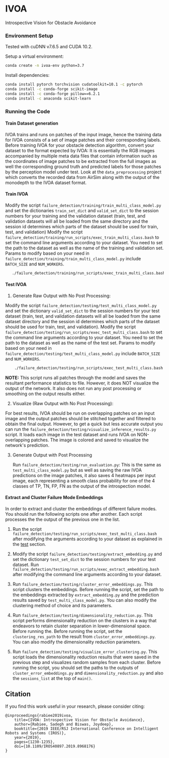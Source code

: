 # IVOA
Introspective Vision for Obstacle Avoidance

### Environment Setup

Tested with cuDNN v7.6.5 and CUDA 10.2.

Setup a virtual environment:
```bash
conda create -n ivoa-env python=3.7
```

Install dependencies:
```bash
conda install pytorch torchvision cudatoolkit=10.1 -c pytorch
conda install -c conda-forge scikit-image
conda install -c conda-forge pillow==6.2.1
conda install -c anaconda scikit-learn
```

### Running the Code

#### Train Dataset generation
IVOA trains and runs on patches of the input image, hence the training data for IVOA consists of a set of image patches and their corresponding labels. Before training IVOA for your obstacle detection algorithm, convert your dataset to the format expected by IVOA: It is essentially the RGB images accompanied by multiple meta data files that contain information such as
the coordinates of image patches to be extracted from the full images as well the corresponding ground truth and predicted labels for those patches by the
perception model under test. Look at the `data_preprocessing` project which converts the recorded data from AirSim along with the output of the monodepth to the IVOA dataset format.

#### Train IVOA
Modify the script `failure_detection/training/train_multi_class_model.py` and set the dictionaries `train_set_dict` and `valid_set_dict` to the session numbers for your training and the validation dataset (train, test, and validation datasets will all be loaded from the same directory and the session id determines which parts of the dataset should be used for train, test, and validation)
Modify the script `failure_detection/training/run_scripts/exec_train_multi_class.bash` to set the command line arguments according to your dataset. You need to set the path to the dataset as well as the name of the training and validation set. Params to modify based on your need in `failure_detection/training/train_multi_class_model.py` include `BATCH_SIZE` and `NUM_WORKERS`.

```bash
   ./failure_detection/training/run_scripts/exec_train_multi_class.bash
```

#### Test IVOA
<!-- #### <a name="test_ivoa_sec"></a> Test IVOA -->
1. Generate Raw Output with No Post Processing:

 Modify the script `failure_detection/testing/test_multi_class_model.py` and set the dictionary `valid_set_dict` to the session numbers for your test dataset (train, test, and validation datasets will all be loaded from the same dataset directory and the session id determines which parts of the dataset should be used for train, test, and validation).
Modify the script `failure_detection/testing/run_scripts/exec_test_multi_class.bash` to set the command line arguments according to your dataset. You need to set the path to the dataset as well as the name of the test set. Params to modify based on your need in `failure_detection/testing/test_multi_class_model.py` include `BATCH_SIZE` and `NUM_WORKERS`.

```bash
    ./failure_detection/testing/run_scripts/exec_test_multi_class.bash
```

  **NOTE:** This script runs all patches through the model and saves the resultant performance
  statistics to file. However, it does NOT visualize the output of the network. It also does not run any post processing or smoothing on the output results either.


2. Visualize (Raw Output with No Post Processing):

  For best results, IVOA should be run on overlapping patches on an input image and the output patches should be stitched together and filtered to obtain the final output. However, to get a quick but less accurate output you can run the `failure_detection/testing/visualize_inference_results.py` script. It loads each image in the test dataset and runs IVOA on NON-overlapping patches. The image is colored and saved to visualize the network's prediction.

3. Generate Output with Post Processing

	Run `failure_detection/testing/run_evaluation.py`: This is the same as `test_multi_class_model.py` but as well as saving the raw IVOA predictions on the image patches, it also saves 4 heatmaps per input image, each representing a smooth class probability for one of the 4 classes of TP, TN, FP, FN as the output of the introspection model.

	<!-- 2. Run `failure_detection/testing/run_pp_evaluation.py`: This script loads the saved heatmaps and raw prediction in step 3.1 and generates the final output of IVOA for each patch by running a post processing procedure. -->

#### Extract and Cluster Failure Mode Embeddings
In order to extract and cluster the embeddings of different failure modes. You
should run the following scripts one after another. Each script processes the
the output of the previous one in the list.

1. Run the script `failure_detection/testing/run_scripts/exec_test_multi_class.bash` after modifying the arguments according to your
dataset as explained in the [test](#markdown-header-test-ivoa) section.

1. Modify the script `failure_detection/testing/extract_embedding.py` and set the dictionary `test_set_dict` to the session numbers for your test dataset. Run `failure_detection/testing/run_scripts/exec_extract_embedding.bash` after
modifying the command line arguments according to your dataset.

1. Run `failure_detection/testing/cluster_error_embeddings.py`. This script
clusters the embeddings. Before running the
script, set the path to the embeddings extracted by `extract_embedding.py` and
the prediction results saved by `test_multi_class_model.py`. You can also
modify the clustering method of choice and its parameters.

1. Run `failure_detection/testing/dimensionality_reduction.py`. This script performs dimensionality reduction on the clusters in a way that endeavors to retain cluster separation in lower-dimensional space.
Before running the. Before running the script, set the `clustering_res_path` to the result from `cluster_error_embeddings.py`. You can also modify the dimensionality reduction parameters.

1. Run `failure_detection/testing/visualize_error_clustering.py`. This script loads the dimensionality reduction results that were saved in the previous step and visualizes random samples from each cluster. Before running the script,
you should set the paths to the outputs of `cluster_error_embeddings.py` and `dimensionality_reduction.py`
and also the `sessions_list` at the top of `main()`.



## Citation
If you find this work useful in your research, please consider citing:
```
@inproceedings{rabiee2019ivoa,
    title={IVOA: Introspective Vision for Obstacle Avoidance},
    author={Rabiee, Sadegh and Biswas, Joydeep},
    booktitle={2019 IEEE/RSJ International Conference on Intelligent Robots and Systems (IROS)},
    year={2019},
    pages={1230-1235},
    doi={10.1109/IROS40897.2019.8968176}
}
```
